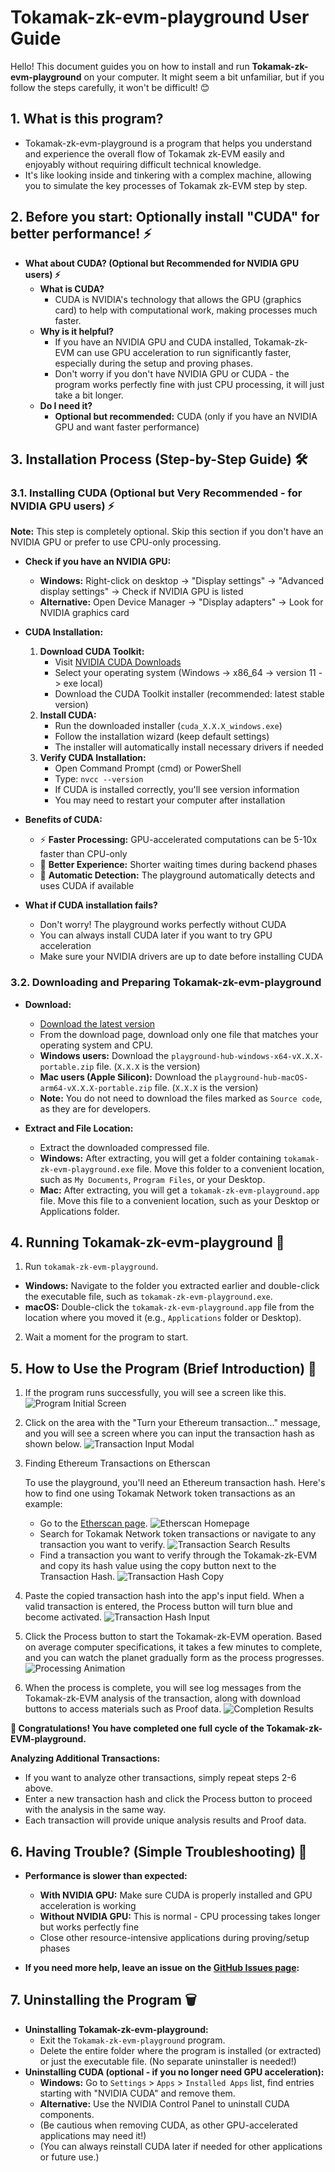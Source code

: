 # Tokamak-zk-evm-playground User Guide

Hello! This document guides you on how to install and run **Tokamak-zk-evm-playground** on your computer. It might seem a bit unfamiliar, but if you follow the steps carefully, it won't be difficult! 😊

## 1. What is this program?

- Tokamak-zk-evm-playground is a program that helps you understand and experience the overall flow of Tokamak zk-EVM easily and enjoyably without requiring difficult technical knowledge.
- It's like looking inside and tinkering with a complex machine, allowing you to simulate the key processes of Tokamak zk-EVM step by step.

## 2. Before you start: Optionally install "CUDA" for better performance! ⚡

- **What about CUDA? (Optional but Recommended for NVIDIA GPU users) ⚡**
  - **What is CUDA?**
    - CUDA is NVIDIA's technology that allows the GPU (graphics card) to help with computational work, making processes much faster.
  - **Why is it helpful?**
    - If you have an NVIDIA GPU and CUDA installed, Tokamak-zk-EVM can use GPU acceleration to run significantly faster, especially during the setup and proving phases.
    - Don't worry if you don't have NVIDIA GPU or CUDA - the program works perfectly fine with just CPU processing, it will just take a bit longer.
  - **Do I need it?**
    - **Optional but recommended:** CUDA (only if you have an NVIDIA GPU and want faster performance)

## 3. Installation Process (Step-by-Step Guide) 🛠️

### 3.1. Installing CUDA (Optional but Very Recommended - for NVIDIA GPU users) ⚡

**Note:** This step is completely optional. Skip this section if you don't have an NVIDIA GPU or prefer to use CPU-only processing.

- **Check if you have an NVIDIA GPU:**
  - **Windows:** Right-click on desktop → "Display settings" → "Advanced display settings" → Check if NVIDIA GPU is listed
  - **Alternative:** Open Device Manager → "Display adapters" → Look for NVIDIA graphics card
- **CUDA Installation:**

  1. **Download CUDA Toolkit:**
     - Visit [NVIDIA CUDA Downloads](https://developer.nvidia.com/cuda-downloads)
     - Select your operating system (Windows -> x86_64 -> version 11 -> exe local)
     - Download the CUDA Toolkit installer (recommended: latest stable version)
  2. **Install CUDA:**
     - Run the downloaded installer (`cuda_X.X.X_windows.exe`)
     - Follow the installation wizard (keep default settings)
     - The installer will automatically install necessary drivers if needed
  3. **Verify CUDA Installation:**
     - Open Command Prompt (cmd) or PowerShell
     - Type: `nvcc --version`
     - If CUDA is installed correctly, you'll see version information
     - You may need to restart your computer after installation

- **Benefits of CUDA:**

  - ⚡ **Faster Processing:** GPU-accelerated computations can be 5-10x faster than CPU-only
  - 🚀 **Better Experience:** Shorter waiting times during backend phases
  - 🔧 **Automatic Detection:** The playground automatically detects and uses CUDA if available

- **What if CUDA installation fails?**
  - Don't worry! The playground works perfectly without CUDA
  - You can always install CUDA later if you want to try GPU acceleration
  - Make sure your NVIDIA drivers are up to date before installing CUDA

### 3.2. Downloading and Preparing Tokamak-zk-evm-playground

- **Download:**
  - [Download the latest version](https://github.com/tokamak-network/Tokamak-zk-EVM-playgrounds/releases/tag/0.0.1-alpha)
  - From the download page, download only one file that matches your operating system and CPU.
  - **Windows users:** Download the `playground-hub-windows-x64-vX.X.X-portable.zip` file. (`X.X.X` is the version)
  - **Mac users (Apple Silicon):** Download the `playground-hub-macOS-arm64-vX.X.X-portable.zip` file. (`X.X.X` is the version)
  - **Note:** You do not need to download the files marked as `Source code`, as they are for developers.
- **Extract and File Location:**

  - Extract the downloaded compressed file.
  - **Windows:** After extracting, you will get a folder containing `tokamak-zk-evm-playground.exe` file. Move this folder to a convenient location, such as `My Documents`, `Program Files`, or your Desktop.
  - **Mac:** After extracting, you will get a `tokamak-zk-evm-playground.app` file. Move this file to a convenient location, such as your Desktop or Applications folder.

## 4. Running Tokamak-zk-evm-playground 🚀

1. Run `tokamak-zk-evm-playground`.

- **Windows:** Navigate to the folder you extracted earlier and double-click the executable file, such as `tokamak-zk-evm-playground.exe`.
- **macOS:** Double-click the `tokamak-zk-evm-playground.app` file from the location where you moved it (e.g., `Applications` folder or Desktop).

2. Wait a moment for the program to start.

## 5. How to Use the Program (Brief Introduction) 📖

1. If the program runs successfully, you will see a screen like this.
   ![Program Initial Screen](./assets/images/5-1.png)

2. Click on the area with the "Turn your Ethereum transaction..." message, and you will see a screen where you can input the transaction hash as shown below.
   ![Transaction Input Modal](./assets/images/5-2.png)

3. Finding Ethereum Transactions on Etherscan

   To use the playground, you'll need an Ethereum transaction hash. Here's how to find one using Tokamak Network token transactions as an example:

   - Go to the [Etherscan page](https://etherscan.io/).
     ![Etherscan Homepage](./assets/images/5-3-1.png)
   - Search for Tokamak Network token transactions or navigate to any transaction you want to verify.
     ![Transaction Search Results](./assets/images/5-3-2.png)
   - Find a transaction you want to verify through the Tokamak-zk-EVM and copy its hash value using the copy button next to the Transaction Hash.
     ![Transaction Hash Copy](./assets/images/5-3-3.png)

4. Paste the copied transaction hash into the app's input field. When a valid transaction is entered, the Process button will turn blue and become activated.
   ![Transaction Hash Input](./assets/images/5-4.png)

5. Click the Process button to start the Tokamak-zk-EVM operation. Based on average computer specifications, it takes a few minutes to complete, and you can watch the planet gradually form as the process progresses.
   ![Processing Animation](./assets/images/5-5.png)

6. When the process is complete, you will see log messages from the Tokamak-zk-EVM analysis of the transaction, along with download buttons to access materials such as Proof data.
   ![Completion Results](./assets/images/5-6.png)

**🎉 Congratulations! You have completed one full cycle of the Tokamak-zk-EVM-playground.**

**Analyzing Additional Transactions:**

- If you want to analyze other transactions, simply repeat steps 2-6 above.
- Enter a new transaction hash and click the Process button to proceed with the analysis in the same way.
- Each transaction will provide unique analysis results and Proof data.

## 6. Having Trouble? (Simple Troubleshooting) 🤔

- **Performance is slower than expected:**

  - **With NVIDIA GPU:** Make sure CUDA is properly installed and GPU acceleration is working
  - **Without NVIDIA GPU:** This is normal - CPU processing takes longer but works perfectly fine
  - Close other resource-intensive applications during proving/setup phases

- **If you need more help, leave an issue on the [GitHub Issues page](https://github.com/tokamak-network/Tokamak-zk-EVM-playgrounds/issues):**

## 7. Uninstalling the Program 🗑️

- **Uninstalling Tokamak-zk-evm-playground:**
  - Exit the `Tokamak-zk-evm-playground` program.
  - Delete the entire folder where the program is installed (or extracted) or just the executable file. (No separate uninstaller is needed!)
- **Uninstalling CUDA (optional - if you no longer need GPU acceleration):**
  - **Windows:** Go to `Settings` > `Apps` > `Installed Apps` list, find entries starting with "NVIDIA CUDA" and remove them.
  - **Alternative:** Use the NVIDIA Control Panel to uninstall CUDA components.
  - (Be cautious when removing CUDA, as other GPU-accelerated applications may need it!)
  - (You can always reinstall CUDA later if needed for other applications or future use.)

